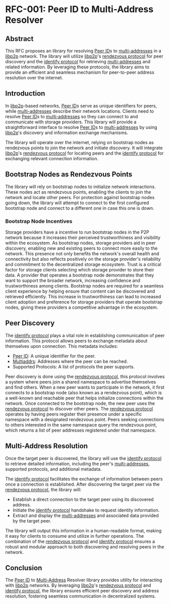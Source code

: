 # RFC-001: Peer ID to Multi-Address Resolver

## Abstract

This RFC proposes an library for resolving [Peer ID][5]s to [multi-addresses][4] in a [libp2p][1] network.
The library will utilize [libp2p][1]'s [rendezvous protocol][2] for peer discovery and the [identify protocol][3] for retrieving [multi-addresses][4] and related information.
By leveraging these protocols, the library aims to provide an efficient and seamless mechanism for peer-to-peer address resolution over the internet.

## Introduction

In [libp2p][1]-based networks, [Peer ID][5]s serve as unique identifiers for peers, while [multi-addresses][4] describe their network locations.
Clients need to resolve [Peer ID][5]s to [multi-addresses][4] so they can connect to and communicate with storage providers.
This library will provide a straightforward interface to resolve [Peer ID][5]s to [multi-addresses][4] by using [libp2p][1]'s discovery and information exchange mechanisms.

The library will operate over the internet, relying on bootstrap nodes as rendezvous points to join the network and initiate discovery.
It will integrate [libp2p][1]'s [rendezvous protocol][2] for locating peers and the [identify protocol][3] for exchanging relevant connection information.

## Bootstrap Nodes as Rendezvous Points

The library will rely on bootstrap nodes to initialize network interactions.
These nodes act as rendezvous points, enabling the clients to join the network and locate other peers.
For protection against bootstrap nodes going down, the library will attempt to connect to the first configured bootstrap node and connect to a different one in case this one is down.

### Bootstrap Node Incentives

Storage providers have a incentive to run bootstrap nodes in the P2P network because it increases their perceived trustworthiness and visibility within the ecosystem.
As bootstrap nodes, storage providers aid in peer discovery, enabling new and existing peers to connect more easily to the network.
This presence not only benefits the network's overall health and connectivity but also reflects positively on the storage provider's reliability and commitment to the decentralized storage ecosystem.
Trust is a critical factor for storage clients selecting which storage provider to store their data.
A provider that operates a bootstrap node demonstrates that they want to support the broader network, increasing confidence and trustworthiness among clients.
Bootstrap nodes are required for a seamless client experience by helping ensure that content can be discovered and retrieved efficiently.
This increase in trustworthiness can lead to increased client adoption and preference for storage providers that operate bootstrap nodes, giving these providers a competitive advantage in the ecosystem.

## Peer Discovery

The [identify protocol][3] plays a vital role in establishing communication of peer information.
This protocol allows peers to exchange metadata about themselves upon connection. This metadata includes:

- [Peer ID][5]: A unique identifier for the peer.
- [Multiaddrs][4]: Addresses where the peer can be reached.
- Supported Protocols: A list of protocols the peer supports.

Peer discovery is done using the [rendezvous protocol][3], this protocol involves a system where peers join a shared namespace to advertise themselves and find others.
When a new peer wants to participate in the network, it first connects to a bootstrap node (also known as a rendezvous point), which is a well-known and reachable peer that helps initialize connections within the network.
Once connected to the bootstrap node, the new peer uses the [rendezvous protocol][3] to discover other peers. The [rendezvous protocol][3] operates by having peers register their presence under a specific namespace with a designated rendezvous point.
Peers seeking connections to others interested in the same namespace query the rendezvous point, which returns a list of peer addresses registered under that namespace.

## Multi-Address Resolution

Once the target peer is discovered, the library will use the [identify protocol][3] to retrieve detailed information, including the peer's [multi-addresses][4], supported protocols, and additional metadata.

The [identify protocol][3] facilitates the exchange of information between peers once a connection is established. After discovering the target peer via the [rendezvous protocol][2], the library will:

- Establish a direct connection to the target peer using its discovered address.
- Initiate the [identify protocol][3] handshake to request identity information.
- Extract and display the [multi-addresses][4] and associated data provided by the target peer.

The library will output this information in a human-readable format, making it easy for clients to consume and utilize in further operations.
The combination of the [rendezvous protocol][2] and [identify protocol][3] ensures a robust and modular approach to both discovering and resolving peers in the network.

## Conclusion

The [Peer ID][5] to [Multi-Address][5] Resolver library provides utility for interacting with [libp2p][1] networks.
By leveraging [libp2p][1]'s [rendezvous protocol][2] and [identify protocol][3], the library ensures efficient peer discovery and address resolution, fostering seamless communication in decentralized systems.

[1]: https://docs.libp2p.io/
[2]: https://github.com/libp2p/specs/blob/master/rendezvous/README.md
[3]: https://github.com/libp2p/specs/blob/master/identify/README.md
[4]: https://github.com/libp2p/specs/blob/master/addressing/README.md#multiaddr-in-libp2p
[5]: https://docs.libp2p.io/concepts/fundamentals/peers/#peer-id
